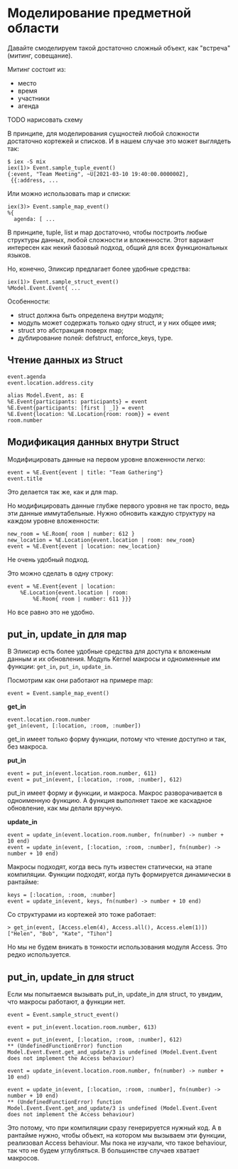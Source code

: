 # Моделирование предметной области

Давайте смоделируем такой достаточно сложный объект, как "встреча" (митинг, совещание).

Митинг состоит из:
- место
- время
- участники
- агенда

TODO нарисовать схему

В принципе, для моделирования сущностей любой сложности достаточно кортежей и списков. И в нашем случае это может выглядеть так:

```
$ iex -S mix
iex(1)> Event.sample_tuple_event()
{:event, "Team Meeting", ~U[2021-03-10 19:40:00.000000Z],
 {{:address, ...
```

Или можно использовать map и списки:
```
iex(3)> Event.sample_map_event()
%{
  agenda: [ ...
```

В принципе, tuple, list и map достаточно, чтобы построить любые структуры данных, любой сложности и вложенности. Этот вариант интересен как некий базовый подход, общий для всех функциональных языков.

Но, конечно, Эликсир предлагает более удобные средства:
```
iex(1)> Event.sample_struct_event()
%Model.Event.Event{ ...
```

Особенности:
- struct должна быть определена внутри модуля;
- модуль может содержать только одну struct, и у них общее имя;
- struct это абстракция поверх map;
- дублирование полей: defstruct, enforce_keys, type.


## Чтение данных из Struct

```
event.agenda
event.location.address.city

alias Model.Event, as: E
%E.Event{participants: participants} = event
%E.Event{participants: [first | _]} = event
%E.Event{location: %E.Location{room: room}} = event
room.number
```

## Модификация данных внутри Struct

Модифицировать данные на первом уровне вложенности легко:
```
event = %E.Event{event | title: "Team Gathering"}
event.title
```
Это делается так же, как и для map.

Но модифицировать данные глубже первого уровня не так просто, ведь эти данные иммутабельные. Нужно обновить каждую структуру на каждом уровне вложенности:
```
new_room = %E.Room{ room | number: 612 }
new_location = %E.Location{event.location | room: new_room}
event = %E.Event{event | location: new_location}
```
Не очень удобный подход.

Это можно сделать в одну строку:
```
event = %E.Event{event | location:
    %E.Location{event.location | room:
        %E.Room{ room | number: 611 }}}
```
Но все равно это не удобно.


## put_in, update_in для map

В Эликсир есть более удобные средства для доступа к вложеным данным и их обновления. Модуль Kernel макросы и одноименные им функции: `get_in`, `put_in`, `update_in`.

Посмотрим как они работают на примере map:
```
event = Event.sample_map_event()
```

**get_in**
```
event.location.room.number
get_in(event, [:location, :room, :number])
```
get_in имеет только форму функции, потому что чтение доступно и так, без макроса.

**put_in**
```
event = put_in(event.location.room.number, 611)
event = put_in(event, [:location, :room, :number], 612)
```
put_in имеет форму и функции, и макроса. Макрос разворачивается в одноименную функцию. А функция выполняет такое же каскадное обновление, как мы делали вручную.

**update_in**
```
event = update_in(event.location.room.number, fn(number) -> number + 10 end)
event = update_in(event, [:location, :room, :number], fn(number) -> number + 10 end)
```
Макросы подходят, когда весь путь известен статически, на этапе компиляции. Функции подходят, когда путь формируется динамически в рантайме:
```
keys = [:location, :room, :number]
event = update_in(event, keys, fn(number) -> number + 10 end)
```

Со структурами из кортежей это тоже работает:
```
> get_in(event, [Access.elem(4), Access.all(), Access.elem(1)])
["Helen", "Bob", "Kate", "Tihon"]
```
Но мы не будем вникать в тонкости использования модуля Access. Это редко используется.


## put_in, update_in для struct

Если мы попытаемся вызывать put_in, update_in для struct, то увидим, что макросы работают, а функции нет.
```
event = Event.sample_struct_event()

event = put_in(event.location.room.number, 613)

event = put_in(event, [:location, :room, :number], 612)
** (UndefinedFunctionError) function Model.Event.Event.get_and_update/3 is undefined (Model.Event.Event does not implement the Access behaviour)

event = update_in(event.location.room.number, fn(number) -> number + 10 end)

event = update_in(event, [:location, :room, :number], fn(number) -> number + 10 end)
** (UndefinedFunctionError) function Model.Event.Event.get_and_update/3 is undefined (Model.Event.Event does not implement the Access behaviour)
```

Это потому, что при компиляции сразу генерируется нужный код. А в рантайме нужно, чтобы объект, на котором мы вызываем эти функции, реализовал Access behaviour. Мы пока не изучали, что такое behaviour, так что не будем углубляться. В большинстве случаев хватает макросов.

